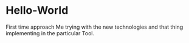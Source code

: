 # Hello-World
First time approach
Me trying with the new technologies and that thing implementing in the particular Tool.
